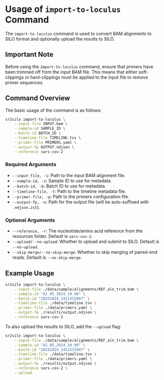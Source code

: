 # Usage of `import-to-loculus` Command

The `import-to-loculus` command is used to convert BAM alignments to SILO format and optionally upload the results to SILO.

## Important Note

Before using the `import-to-loculus` command, ensure that primers have been trimmed off from the input BAM file. This means that either soft-clippings or hard-clippings must be applied to the input file to remove primer sequences.

## Command Overview

The basic usage of the command is as follows:

```bash
sr2silo import-to-loculus \
    --input-file INPUT.bam \
    --sample-id SAMPLE_ID \
    --batch-id BATCH_ID \
    --timeline-file TIMELINE.tsv \
    --primer-file PRIMERS.yaml \
    --output-fp OUTPUT.ndjson \
    --reference sars-cov-2
```

### Required Arguments

- `--input-file, -i`: Path to the input BAM alignment file.
- `--sample-id, -s`: Sample ID to use for metadata.
- `--batch-id, -b`: Batch ID to use for metadata.
- `--timeline-file, -t`: Path to the timeline metadata file.
- `--primer-file, -p`: Path to the primers configuration file.
- `--output-fp, -o`: Path for the output file (will be auto-suffixed with `.ndjson.zst`).

### Optional Arguments

- `--reference, -r`: The nucleotide/amino acid reference from the resources folder. Default is `sars-cov-2`.
- `--upload/--no-upload`: Whether to upload and submit to SILO. Default is `--no-upload`.
- `--skip-merge/--no-skip-merge`: Whether to skip merging of paired-end reads. Default is `--no-skip-merge`.

## Example Usage

```bash
sr2silo import-to-loculus \
    --input-file ./data/sample/alignments/REF_aln_trim.bam \
    --sample-id "A1_05_2024_10_08" \
    --batch-id "20241024_2411515907" \
    --timeline-file ./data/timeline.tsv \
    --primer-file ./data/primers.yaml \
    --output-fp ./results/output.ndjson \
    --reference sars-cov-2
```

To also upload the results to SILO, add the `--upload` flag:

```bash
sr2silo import-to-loculus \
    --input-file ./data/sample/alignments/REF_aln_trim.bam \
    --sample-id "A1_05_2024_10_08" \
    --batch-id "20241024_2411515907" \
    --timeline-file ./data/timeline.tsv \
    --primer-file ./data/primers.yaml \
    --output-fp ./results/output.ndjson \
    --reference sars-cov-2 \
    --upload
```
